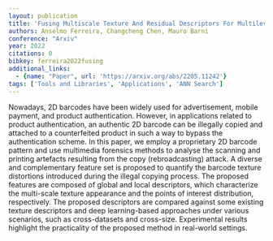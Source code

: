 ```yaml
---
layout: publication
title: 'Fusing Multiscale Texture And Residual Descriptors For Multilevel 2D Barcode Rebroadcasting Detection'
authors: Anselmo Ferreira, Changcheng Chen, Mauro Barni
conference: "Arxiv"
year: 2022
citations: 0
bibkey: ferreira2022fusing
additional_links:
  - {name: "Paper", url: 'https://arxiv.org/abs/2205.11242'}
tags: ['Tools and Libraries', 'Applications', 'ANN Search']
---
```

Nowadays, 2D barcodes have been widely used for advertisement, mobile
payment, and product authentication. However, in applications related to
product authentication, an authentic 2D barcode can be illegally copied and
attached to a counterfeited product in such a way to bypass the authentication
scheme. In this paper, we employ a proprietary 2D barcode pattern and use
multimedia forensics methods to analyse the scanning and printing artefacts
resulting from the copy (rebroadcasting) attack. A diverse and complementary
feature set is proposed to quantify the barcode texture distortions introduced
during the illegal copying process. The proposed features are composed of
global and local descriptors, which characterize the multi-scale texture
appearance and the points of interest distribution, respectively. The proposed
descriptors are compared against some existing texture descriptors and deep
learning-based approaches under various scenarios, such as cross-datasets and
cross-size. Experimental results highlight the practicality of the proposed
method in real-world settings.
